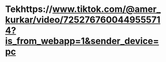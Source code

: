 # Tekhttps://www.tiktok.com/@amer_kurkar/video/7252767600449555714?is_from_webapp=1&sender_device=pc
